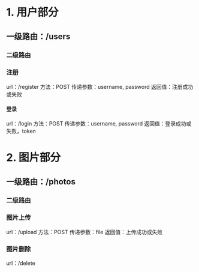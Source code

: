 # 1. 用户部分
## 一级路由：/users
### 二级路由
### 注册
url：/register
方法：POST
传递参数：username, password
返回值：注册成功或失败

#### 登录
url：/login
方法：POST
传递参数：username, password
返回值：登录成功或失败，token

# 2. 图片部分
## 一级路由：/photos
### 二级路由
### 图片上传
url：/upload
方法：POST
传递参数：file
返回值：上传成功或失败

### 图片删除
url：/delete